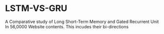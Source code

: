 # LSTM-VS-GRU
A Comparative study of Long Short-Term Memory and Gated Recurrent Unit In 56,0000 Website contents. This incudes their bi-directions
